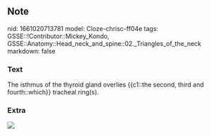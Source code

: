 ## Note
nid: 1661020713781
model: Cloze-chrisc-ff04e
tags: GSSE::!Contributor::Mickey_Kondo, GSSE::Anatomy::Head_neck_and_spine::02._Triangles_of_the_neck
markdown: false

### Text
The isthmus of the thyroid gland overlies {{c1::the second, third and fourth::which}} tracheal ring(s).

### Extra
<img src="paste-e320e341bc8a16a1e4850378734250a8862b0adb.png">
